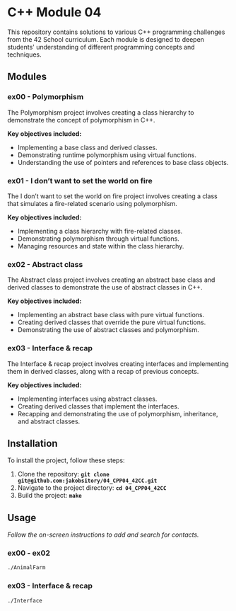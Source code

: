 # **C++ Module 04**

This repository contains solutions to various C++ programming challenges from the 42 School curriculum. Each module is designed to deepen students' understanding of different programming concepts and techniques.

## **Modules**

### **ex00 - Polymorphism**
The Polymorphism project involves creating a class hierarchy to demonstrate the concept of polymorphism in C++.

**Key objectives included:**

- Implementing a base class and derived classes.
- Demonstrating runtime polymorphism using virtual functions.
- Understanding the use of pointers and references to base class objects.

### **ex01 - I don’t want to set the world on fire**
The I don’t want to set the world on fire project involves creating a class that simulates a fire-related scenario using polymorphism.

**Key objectives included:**

- Implementing a class hierarchy with fire-related classes.
- Demonstrating polymorphism through virtual functions.
- Managing resources and state within the class hierarchy.

### **ex02 - Abstract class**
The Abstract class project involves creating an abstract base class and derived classes to demonstrate the use of abstract classes in C++.

**Key objectives included:**

- Implementing an abstract base class with pure virtual functions.
- Creating derived classes that override the pure virtual functions.
- Demonstrating the use of abstract classes and polymorphism.

### **ex03 - Interface & recap**
The Interface & recap project involves creating interfaces and implementing them in derived classes, along with a recap of previous concepts.

**Key objectives included:**

- Implementing interfaces using abstract classes.
- Creating derived classes that implement the interfaces.
- Recapping and demonstrating the use of polymorphism, inheritance, and abstract classes.

## **Installation**

To install the project, follow these steps:

1. Clone the repository: **`git clone git@github.com:jakobsitory/04_CPP04_42CC.git`**
2. Navigate to the project directory: **`cd 04_CPP04_42CC`**
3. Build the project: **`make`**

## **Usage**
_Follow the on-screen instructions to add and search for contacts._
### **ex00 - ex02**
```bash
./AnimalFarm
```
### **ex03 - Interface & recap**
```bash
./Interface
```
